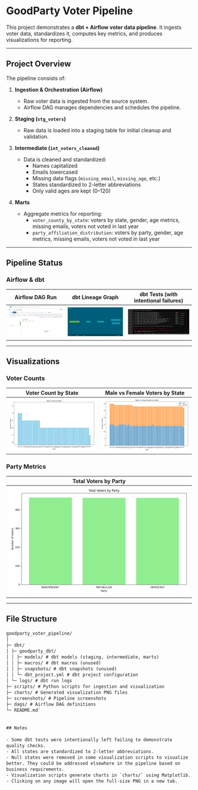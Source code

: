 # GoodParty Voter Pipeline

This project demonstrates a **dbt + Airflow voter data pipeline**. It ingests voter data, standardizes it, computes key metrics, and produces visualizations for reporting.

---

## Project Overview

The pipeline consists of:

1. **Ingestion & Orchestration (Airflow)**  
   - Raw voter data is ingested from the source system.
   - Airflow DAG manages dependencies and schedules the pipeline.

2. **Staging (`stg_voters`)**  
   - Raw data is loaded into a staging table for initial cleanup and validation.

3. **Intermediate (`int_voters_cleaned`)**  
   - Data is cleaned and standardized:
     - Names capitalized
     - Emails lowercased
     - Missing data flags (`missing_email`, `missing_age`, etc.)
     - States standardized to 2-letter abbreviations
     - Only valid ages are kept (0–120)

4. **Marts**  
   - Aggregate metrics for reporting:
     - `voter_county_by_state`: voters by state, gender, age metrics, missing emails, voters not voted in last year
     - `party_affiliation_distribution`: voters by party, gender, age metrics, missing emails, voters not voted in last year

---

## Pipeline Status

### Airflow & dbt

| Airflow DAG Run | dbt Lineage Graph | dbt Tests (with intentional failures) |
|-----------------|-----------------|--------------------------------------|
| [![Airflow DAG success](screenshots/airflow_success.png)](screenshots/airflow_success.png) | [![dbt Lineage Graph](screenshots/dbt_lineage_graph.png)](screenshots/dbt_lineage_graph.png) | [![dbt Tests](screenshots/dbt_test_with_intentional_failures.png)](screenshots/dbt_test_with_intentional_failures.png) |

---

## Visualizations

### Voter Counts

| Voter Count by State | Male vs Female Voters by State |
|---------------------|-------------------------------|
| [![Voter Count by State](charts/voter_count_by_state.png)](charts/voter_count_by_state.png) | [![Voter Gender by State](charts/voter_gender_by_state.png)](charts/voter_gender_by_state.png) |

### Party Metrics

| Total Voters by Party |
|----------------------|
| [![Voter Count by Party](charts/voter_count_by_party.png)](charts/voter_count_by_party.png) |

---

## File Structure
```
goodparty_voter_pipeline/
│
├─ dbt/
│ ├─ goodparty_dbt/
│ │ ├─ models/ # dbt models (staging, intermediate, marts)
│ │ ├─ macros/ # dbt macros (unused)
│ │ ├─ snapshots/ # dbt snapshots (unused)
│ │ └─ dbt_project.yml # dbt project configuration
│ └─ logs/ # dbt run logs
├─ scripts/ # Python scripts for ingestion and visualization
├─ charts/ # Generated visualization PNG files
├─ screenshots/ # Pipeline screenshots
├─ dags/ # Airflow DAG definitions
└─ README.md`


## Notes

- Some dbt tests were intentionally left failing to demonstrate quality checks.
- All states are standardized to 2-letter abbreviations.
- Null states were removed in some visualization scripts to visualize better. They could be addressed elsewhere in the pipeline based on business requirements.
- Visualization scripts generate charts in `charts/` using Matplotlib.
- Clicking on any image will open the full-size PNG in a new tab.

